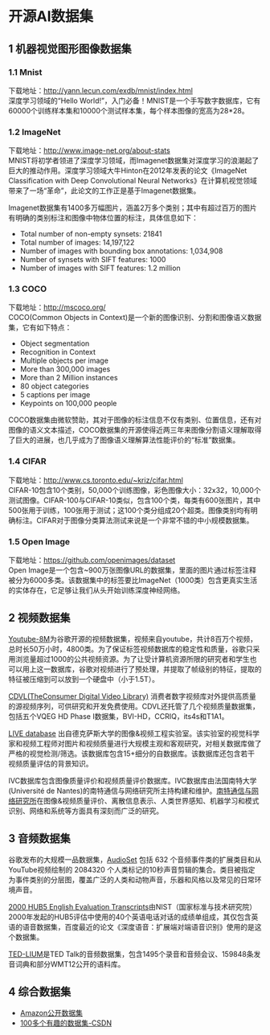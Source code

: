 # 开源AI数据集

## 1 机器视觉图形图像数据集

### 1.1 Mnist

下载地址：http://yann.lecun.com/exdb/mnist/index.html  
深度学习领域的“Hello World!”，入门必备！MNIST是一个手写数字数据库，它有60000个训练样本集和10000个测试样本集，每个样本图像的宽高为28*28。

### 1.2 ImageNet

下载地址：http://www.image-net.org/about-stats  
MNIST将初学者领进了深度学习领域，而Imagenet数据集对深度学习的浪潮起了巨大的推动作用。深度学习领域大牛Hinton在2012年发表的论文《ImageNet Classification with Deep Convolutional Neural Networks》在计算机视觉领域带来了一场“革命”，此论文的工作正是基于Imagenet数据集。

Imagenet数据集有1400多万幅图片，涵盖2万多个类别；其中有超过百万的图片有明确的类别标注和图像中物体位置的标注，具体信息如下：

- Total number of non-empty synsets: 21841  
- Total number of images: 14,197,122  
- Number of images with bounding box annotations: 1,034,908  
- Number of synsets with SIFT features: 1000  
- Number of images with SIFT features: 1.2 million  

### 1.3 COCO

下载地址：http://mscoco.org/  
COCO(Common Objects in Context)是一个新的图像识别、分割和图像语义数据集，它有如下特点：

- Object segmentation  
- Recognition in Context  
- Multiple objects per image  
- More than 300,000 images  
- More than 2 Million instances  
- 80 object categories  
- 5 captions per image  
- Keypoints on 100,000 people  

COCO数据集由微软赞助，其对于图像的标注信息不仅有类别、位置信息，还有对图像的语义文本描述，COCO数据集的开源使得近两三年来图像分割语义理解取得了巨大的进展，也几乎成为了图像语义理解算法性能评价的“标准”数据集。

### 1.4 CIFAR

下载地址：http://www.cs.toronto.edu/~kriz/cifar.html  
CIFAR-10包含10个类别，50,000个训练图像，彩色图像大小：32x32，10,000个测试图像。CIFAR-100与CIFAR-10类似，包含100个类，每类有600张图片，其中500张用于训练，100张用于测试；这100个类分组成20个超类。图像类别均有明确标注。CIFAR对于图像分类算法测试来说是一个非常不错的中小规模数据集。

### 1.5 Open Image

下载地址：https://github.com/openimages/dataset  
Open Image是一个包含~900万张图像URL的数据集，里面的图片通过标签注释被分为6000多类。该数据集中的标签要比ImageNet（1000类）包含更真实生活的实体存在，它足够让我们从头开始训练深度神经网络。

## 2 视频数据集

[Youtube-8M](https://research.google.com/youtube8m/)为谷歌开源的视频数据集，视频来自youtube，共计8百万个视频，总时长50万小时，4800类。为了保证标签视频数据库的稳定性和质量，谷歌只采用浏览量超过1000的公共视频资源。为了让受计算机资源所限的研究者和学生也可以用上这一数据库，谷歌对视频进行了预处理，并提取了帧级别的特征，提取的特征被压缩到可以放到一个硬盘中（小于1.5T）。

[CDVL(TheConsumer Digital Video Library)](http://www.cdvl.org/) 消费者数字视频库对外提供高质量的源视频序列，可供研究和开发免费使用。CDVL还托管了几个视频质量数据集，包括五个VQEG HD Phase I数据集，BVI-HD，CCRIQ，its4s和T1A1。

[LIVE database](http://live.ece.utexas.edu/research/Quality/) 出自德克萨斯大学的图像&视频工程实验室。该实验室的视觉科学家和视频工程师对图片和视频质量进行大规模主观和客观研究，对相关数据库做了严格的视觉检测/筛选。该数据库包含15+细分的自数据库。该数据库还包含若干视频质量评估的背景知识。

IVC数据库包含图像质量评价和视频质量评价数据库。IVC数据库由法国南特大学(Université de Nantes)的南特通信与网络研究所主持构建和维护。[南特通信与网络研究所](http://ivc.univ-nantes.fr/en/)在图像&视频质量评价、离散信息表示、人类世界感知、机器学习和模式识别、网络和系统等方面具有深刻而广泛的研究。

## 3 音频数据集

谷歌发布的大规模一品数据集，[AudioSet](https://github.com/audioset/ontology) 包括 632 个音频事件类的扩展类目和从YouTube视频绘制的 2084320 个人类标记的10秒声音剪辑的集合。类目被指定为事件类别的分层图，覆盖广泛的人类和动物声音，乐器和风格以及常见的日常环境声音。

[2000 HUB5 English Evaluation Transcripts](https://catalog.ldc.upenn.edu/LDC2002T43)由NIST（国家标准与技术研究院）2000年发起的HUB5评估中使用的40个英语电话对话的成绩单组成，其仅包含英语的语音数据集，百度最近的论文《深度语音：扩展端对端语音识别》使用的是这个数据集。

[TED-LIUM](http://www-lium.univ-lemans.fr/en/content/ted-lium-corpus)是TED Talk的音频数据集，包含1495个录音和音频会议、159848条发音词典和部分WMT12公开的语料库。

## 4 综合数据集

- [Amazon公开数据集](http://aws.amazon.com/datasets)
- [100多个有趣的数据集-CSDN](http://www.csdn.net/article/2014-06-06/2820111-100-Interesting-Data-Sets-for-Statistics)